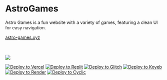 # AstroGames

Astro Games is a fun website with a variety of games, featuring a clean Ul for easy navigation.

[astro-games.xyz](https://astro-games.xyz)

<br> <br>
<a href="https://discord.com/invite/MyZCWQM94A">
  <img src="https://invidget.switchblade.xyz/MyZCWQM94A">
</a>

[![Deploy to Vercel](https://binbashbanana.github.io/deploy-buttons/buttons/remade/vercel.svg)](https://vercel.com/new/clone?repository-url=github.com/astrogames06/astrogames06.github.io)
[![Deploy to Replit](https://binbashbanana.github.io/deploy-buttons/buttons/remade/replit.svg)](https://vercel.com/new/clone?repository-url=github.com/astrogames06/astrogames06.github.io)
[![Deploy to Glitch](https://binbashbanana.github.io/deploy-buttons/buttons/remade/glitch.svg)](https://vercel.com/new/clone?repository-url=github.com/astrogames06/astrogames06.github.io)
[![Deploy to Koyeb](https://binbashbanana.github.io/deploy-buttons/buttons/remade/koyeb.svg)](https://app.koyeb.com/deploy?type=git&repository=github.com/astrogames06/astrogames06.github.io)
[![Deploy to Render](https://binbashbanana.github.io/deploy-buttons/buttons/remade/render.svg)](https://render.com/deploy?repo=github.com/astrogames06/astrogames06.github.io)
[![Deploy to Cyclic](https://binbashbanana.github.io/deploy-buttons/buttons/remade/cyclic.svg)](https://app.cyclic.sh/api/app/astrogames06/astrogames06.github.io)
